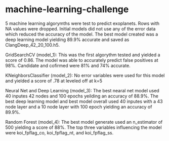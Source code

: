 # machine-learning-challenge
 
5 machine learning algorymths were test to predict exoplanets.  Rows with NA values were dropped.  Initial models did not use any of the error data which reduced the accuracy of the model.  The best model created was a deep learning model yielding 89.9% accurate and saved as ClangDeep_42_20_100.h5.  

GridSearchCV (model_1):
This was the first algorythm tested and yielded a score of 0.86.  The model was able to accurately predict false positives at 98%.  Candidate and cofirmed were 81% and 74% accurate.

KNeighborsClassifier (model_2):
No error variables were used for this model and yielded a score of .78 at leveled off at k=5

Neural Net and Deep Learning (model_3):
The best nearal net model used 40 inputes 42 nodes and 100 epochs yeilding an accuracy of 88.9%.  The best deep learning model and best model overall used 40 inputes with a 43 node layer and a 10 node layer with 100 epoch yielding an accuracy of 89.9%.

Random Forest (model_4):
The best model generate used an n_estimator of 500 yielding a score of 88%.  The top three variables influencing the model were koi_fpflag_co, koi_fpflag_nt, and koi_fpflag_ss.


